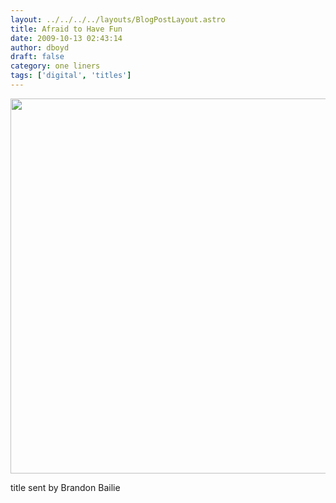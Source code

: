 ```yaml
---
layout: ../../../../layouts/BlogPostLayout.astro
title: Afraid to Have Fun
date: 2009-10-13 02:43:14
author: dboyd
draft: false
category: one liners
tags: ['digital', 'titles']
---
```

<img
    srcset="https://img.selfiespirits.com/images/2009/10/legoGirl_480.avif 480w"
    sizes="(max-width: 480px) 100vw"
    src="https://img.selfiespirits.com/images/2009/10/legoGirl.jpg"
    alt=""
    style="width: auto; height: clamp(0px, 95vh, 600px);"
/>

title sent by Brandon Bailie